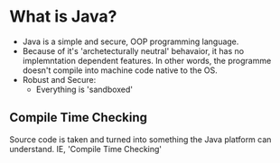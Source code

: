 # What is Java?
* Java is a simple and secure, OOP programming language.
* Because of it's 'archetecturally neutral' behavaior, it has no implemntation dependent features. In other words, the programme doesn't compile into machine code native to the OS.
* Robust and Secure:
    * Everything is 'sandboxed'

## Compile Time Checking
Source code is taken and turned into something the Java platform can understand. IE, 'Compile Time Checking'
   
